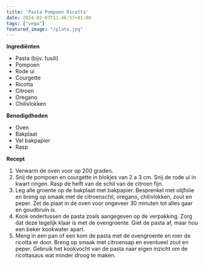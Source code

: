 ```yaml
---
title: 'Pasta Pompoen Ricotta'
date: 2024-02-07T11:46:57+01:00
tags: ["vega"]
featured_image: "/plate.jpg"
---
```


**Ingrediënten**
- Pasta (bijv. fusili)
- Pompoen
- Rode ui
- Courgette
- Ricotta
- Citroen
- Oregano
- Chilivlokken

**Benodigdheden**
- Oven
- Bakplaat
- Vel bakpapier
- Rasp

**Recept**
1. Verwarm de oven voor op 200 graden.
2. Snij de pompoen en courgette in blokjes van 2 a 3 cm. Snij de rode ui in kwart ringen. Rasp de helft van de schil van de citroen fijn.
3. Leg alle groente op de bakplaat met bakpapier. Besprenkel met olijfolie en breng op smaak met de citroenschil, oregano, chilivlokken, zout en peper. Zet de plaat in de oven voor ongeveer 30 minuten tot alles gaar en goudbruin is.
4. Kook ondertussen de pasta zoals aangegeven op de verpakking. Zorg dat deze tegelijk klaar is met de ovengroente. Giet de pasta af, maar hou een beker kookwater apart.
5. Meng in een pan of een kom de pasta met de ovengroente en roer de ricotta er door. Breng op smaak met citroensap en eventueel zout en peper. Gebruik het kookvocht van de pasta naar eigen inzicht om de ricottasaus wat minder droog te maken.